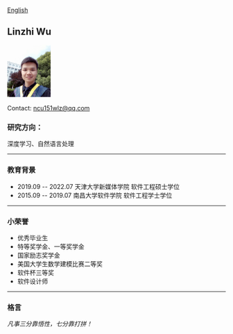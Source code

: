 [English](https://www.baidu.com/)

## Linzhi Wu  

<img src="/imgs/myself.jpg" width="100" />

Contact: ncu151wlz@qq.com

### 研究方向：
深度学习、自然语言处理

---

### 教育背景
- 2019.09 -- 2022.07  天津大学新媒体学院 软件工程硕士学位
- 2015.09 -- 2019.07  南昌大学软件学院 软件工程学士学位

---

### 小荣誉
+ 优秀毕业生
+ 特等奖学金、一等奖学金
+ 国家励志奖学金
+ 美国大学生数学建模比赛二等奖
+ 软件杯三等奖
+ 软件设计师

---

### 格言
*凡事三分靠悟性，七分靠打拼！*


